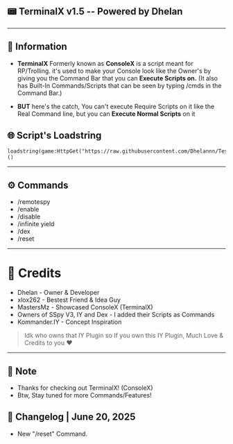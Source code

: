## 📟 TerminalX v1.5 -- Powered by Dhelan

---

## 📜 Information
- **TerminalX** Formerly known as **ConsoleX** is a script meant for RP/Trolling. it's used to make your Console look like the Owner's by  giving you the Command Bar that you can **Execute Scripts on.** (It also has Built-In Commands/Scripts that can be seen by typing /cmds in the Command Bar.) 

- **BUT** here's the catch, You can't execute Require Scripts on it like the Real Command line, but you can **Execute Normal Scripts** on it


## 🌐 Script's Loadstring
```
loadstring(game:HttpGet("https://raw.githubusercontent.com/Dhelannn/Test/refs/heads/main/TerminalX"))()
```
---

## ⚙️ Commands

- /remotespy
- /enable
- /disable
- /infinite yield
- /dex
- /reset
---

# 👑 Credits
+ Dhelan       - Owner & Developer
+ xlox262      - Bestest Friend & Idea Guy
+ MastersMz    - Showcased ConsoleX (TerminalX) 
+ Owners of SSpy V3, IY and Dex - I added their Scripts as Commands
+ Kommander.IY - Concept Inspiration
> Idk who owns that IY Plugin so If you own this IY Plugin, Much Love & Credits to you ❤

---

## 📝 Note
- Thanks for checking out TerminalX! (ConsoleX)
- Btw, Stay tuned for more Commands/Features! 

## 💾 Changelog | June 20, 2025

- New "/reset" Command. 
